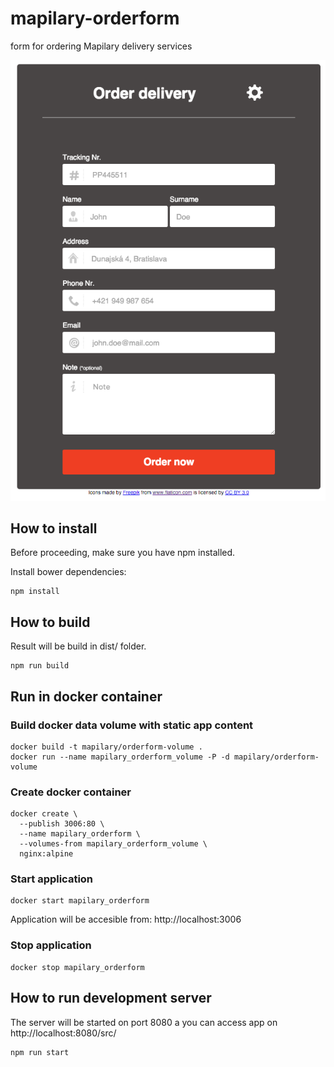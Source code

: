 # mapilary-orderform
form for ordering Mapilary delivery services

![screenshot](/screenshot.png "screenshot")

## How to install

Before proceeding, make sure you have npm installed.

Install bower dependencies:

```
npm install
```

## How to build

Result will be build in dist/ folder.

```
npm run build
```

## Run in docker container

### Build docker data volume with static app content

```
docker build -t mapilary/orderform-volume .
docker run --name mapilary_orderform_volume -P -d mapilary/orderform-volume
```

### Create docker container

```
docker create \
  --publish 3006:80 \
  --name mapilary_orderform \
  --volumes-from mapilary_orderform_volume \
  nginx:alpine
```

### Start application

```
docker start mapilary_orderform
```

Application will be accesible from: http://localhost:3006

### Stop application

```
docker stop mapilary_orderform
```

## How to run development server

The server will be started on port 8080 a you can access app on http://localhost:8080/src/

```
npm run start
```
